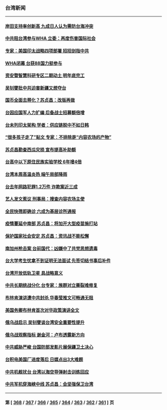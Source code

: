 ### 台湾新闻
---
#### [岸田支持率创新高 九成日人认为需防台海冲突](../../pages/ncid1349361/n13748493.md) 
#### [中共阻台湾参与WHA 立委：再度伤害国际社会](../../pages/ncid1349361/n13748357.md) 
#### [专家：美国印太战略四项部署 招招剑指中共](../../pages/ncid1349361/n13748133.md) 
#### [WHA闭幕 台获88国力挺参与](../../pages/ncid1349361/n13748097.md) 
#### [资安暨智慧科研专区二期动土 明年底完工](../../pages/ncid1349361/n13748091.md) 
#### [吴钊燮批中共迫害新疆又想夺台](../../pages/ncid1349361/n13748090.md) 
#### [国币全面去蒋化？苏贞昌：改版再做](../../pages/ncid1349361/n13748095.md) 
#### [台因应国军人力扩编 后备战士招募额倍增](../../pages/ncid1349361/n13748093.md) 
#### [台未列印太架构 学者：供应链脱中不如日韩](../../pages/ncid1349361/n13748035.md) 
#### [“很多孩子走了”贴文 专家：不排除是“内容农场的产物”](../../pages/ncid1349361/n13748045.md) 
#### [苏贞昌勘查西瓜灾损 宣布提高补助额](../../pages/ncid1349361/n13748065.md) 
#### [台高中以下原住民族实验学校 6年增4倍](../../pages/ncid1349361/n13748069.md) 
#### [台湾本周高温炎热 端午局部降雨](../../pages/ncid1349361/n13748067.md) 
#### [台去年网路犯罪1.2万件 诈欺案近三成](../../pages/ncid1349361/n13748070.md) 
#### [艺人发文惹议 刑事局：搜查内容农场主使](../../pages/ncid1349361/n13748043.md) 
#### [全民快筛即确诊 六成为基层诊所通报](../../pages/ncid1349361/n13748042.md) 
#### [疫情蔓延中南部 苏贞昌：将加开大型疫苗施打站](../../pages/ncid1349361/n13748040.md) 
#### [保护国家社会安定 苏贞昌：资讯战不能松懈](../../pages/ncid1349361/n13748047.md) 
#### [南加州枪击案 台前国代：凶嫌中了共党思想遗毒](../../pages/ncid1349361/n13747950.md) 
#### [台大学考生忧拿不到证明无法面试 先签切结书事后补件](../../pages/ncid1349361/n13748046.md) 
#### [台湾开放低轨卫星 具战略意义](../../pages/ncid1349361/n13747986.md) 
#### [中共长期统战分化 台专家：族群对立撕裂难修复](../../pages/ncid1349361/n13748001.md) 
#### [布林肯演讲遭中共封杀 华春莹推文可畅通无阻](../../pages/ncid1349361/n13747499.md) 
#### [美国务卿布林肯首次对华政策演讲全文](../../pages/ncid1349361/n13747482.md) 
#### [俄乌战启示 吴钊燮谈台湾安全重要性提升](../../pages/ncid1349361/n13747178.md) 
#### [俄乌战观察指标 谢金河：卢布透露新方向](../../pages/ncid1349361/n13747325.md) 
#### [中共威胁严峻 台国防部发影片展保疆卫土决心](../../pages/ncid1349361/n13747179.md) 
#### [台积电美国厂进度落后 日媒点出3大难题](../../pages/ncid1349361/n13746730.md) 
#### [中共机舰扰台 台湾以海空导弹射击训练回应](../../pages/ncid1349361/n13746880.md) 
#### [中共军机穿海峡中线 苏贞昌：会坚强保卫台湾](../../pages/ncid1349361/n13746725.md) 

---
#### 第 [ [368](./368.md) / [367](./367.md) / [366](./366.md) / [365](./365.md) / [364](./364.md) / [363](./363.md) / [362](./362.md) / [361](./361.md) ] 页
